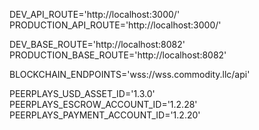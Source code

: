 DEV_API_ROUTE='http://localhost:3000/'
PRODUCTION_API_ROUTE='http://localhost:3000/'

DEV_BASE_ROUTE='http://localhost:8082'
PRODUCTION_BASE_ROUTE='http://localhost:8082'

BLOCKCHAIN_ENDPOINTS='wss://wss.commodity.llc/api'

PEERPLAYS_USD_ASSET_ID='1.3.0'
PEERPLAYS_ESCROW_ACCOUNT_ID='1.2.28'
PEERPLAYS_PAYMENT_ACCOUNT_ID='1.2.20'

